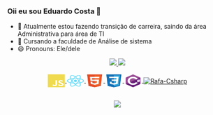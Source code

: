 ### Oii eu sou Eduardo Costa 👋


- 🔭 Atualmente estou fazendo transição de carreira, saindo da área Administrativa para área de TI
- 🌱 Cursando a faculdade de Análise de sistema
- 😄 Pronouns: Ele/dele

<div align="center">
  <a href="https://github.com/EduardoCosta01">
  <img height="48%" src="https://github-readme-stats.vercel.app/api?username=EduardoCosta01&show_icons=true&theme=dracula&include_all_commits=true&count_private=true"/>
  <img height="48%" src="https://github-readme-stats.vercel.app/api/top-langs/?username=EduardoCosta01&layout=compact&langs_count=7&theme=dracula"/>
</div>

<div align="center" style="display: inline_block"><br>
  <img align="center" alt="Rafa-Js" height="30" width="40" src="https://raw.githubusercontent.com/devicons/devicon/master/icons/javascript/javascript-plain.svg">
  <img align="center" alt="Rafa-React" height="30" width="40" src="https://raw.githubusercontent.com/devicons/devicon/master/icons/react/react-original.svg">
  <img align="center" alt="Rafa-HTML" height="30" width="40" src="https://raw.githubusercontent.com/devicons/devicon/master/icons/html5/html5-original.svg">
  <img align="center" alt="Rafa-CSS" height="30" width="40" src="https://raw.githubusercontent.com/devicons/devicon/master/icons/css3/css3-original.svg">
  <img align="center" alt="Rafa-Csharp" height="30" width="40" src="https://raw.githubusercontent.com/devicons/devicon/master/icons/csharp/csharp-original.svg">
  <img align="center" alt="Rafa-Csharp" height="30" width="40" src="https://cdn.jsdelivr.net/gh/devicons/devicon/icons/dotnetcore/dotnetcore-original.svg"">
</div>

##

<div align="center">
  <a href="https://www.linkedin.com/in/eduardo-costa-a6382933/" target="_blank"><img src="https://img.shields.io/badge/-LinkedIn-%230077B5?style=for-the-   badge&logo=linkedin&logoColor=white" target="_blank"></a> 

</div>


          
